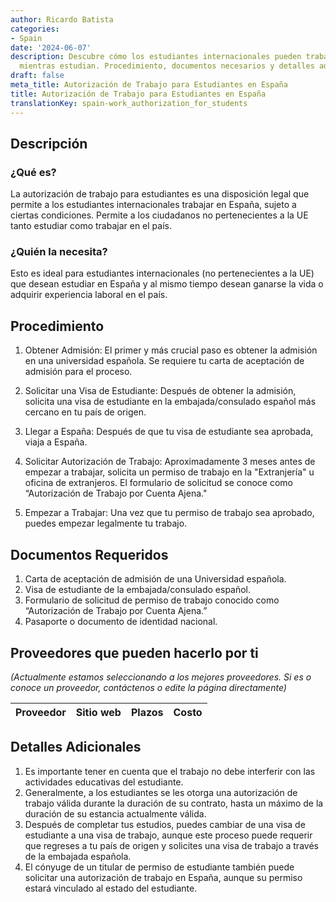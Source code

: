 ```yaml
---
author: Ricardo Batista
categories:
- Spain
date: '2024-06-07'
description: Descubre cómo los estudiantes internacionales pueden trabajar en España
  mientras estudian. Procedimiento, documentos necesarios y detalles adicionales.
draft: false
meta_title: Autorización de Trabajo para Estudiantes en España
title: Autorización de Trabajo para Estudiantes en España
translationKey: spain-work_authorization_for_students
---
```



## Descripción
### ¿Qué es?
La autorización de trabajo para estudiantes es una disposición legal que permite a los estudiantes internacionales trabajar en España, sujeto a ciertas condiciones. Permite a los ciudadanos no pertenecientes a la UE tanto estudiar como trabajar en el país.

### ¿Quién la necesita?
Esto es ideal para estudiantes internacionales (no pertenecientes a la UE) que desean estudiar en España y al mismo tiempo desean ganarse la vida o adquirir experiencia laboral en el país.

## Procedimiento
1. Obtener Admisión: El primer y más crucial paso es obtener la admisión en una universidad española. Se requiere tu carta de aceptación de admisión para el proceso.

2. Solicitar una Visa de Estudiante: Después de obtener la admisión, solicita una visa de estudiante en la embajada/consulado español más cercano en tu país de origen.

3. Llegar a España: Después de que tu visa de estudiante sea aprobada, viaja a España.

4. Solicitar Autorización de Trabajo: Aproximadamente 3 meses antes de empezar a trabajar, solicita un permiso de trabajo en la "Extranjería" u oficina de extranjeros. El formulario de solicitud se conoce como “Autorización de Trabajo por Cuenta Ajena."

5. Empezar a Trabajar: Una vez que tu permiso de trabajo sea aprobado, puedes empezar legalmente tu trabajo.

## Documentos Requeridos
1. Carta de aceptación de admisión de una Universidad española.
2. Visa de estudiante de la embajada/consulado español.
3. Formulario de solicitud de permiso de trabajo conocido como “Autorización de Trabajo por Cuenta Ajena.”
4. Pasaporte o documento de identidad nacional.

## Proveedores que pueden hacerlo por ti

_(Actualmente estamos seleccionando a los mejores proveedores. Si es o conoce un proveedor, contáctenos o edite la página directamente)_

| Proveedor | Sitio web | Plazos | Costo |
| --------------- | --------------- | :-------------: | :-------------: |

## Detalles Adicionales
1. Es importante tener en cuenta que el trabajo no debe interferir con las actividades educativas del estudiante.
2. Generalmente, a los estudiantes se les otorga una autorización de trabajo válida durante la duración de su contrato, hasta un máximo de la duración de su estancia actualmente válida.
3. Después de completar tus estudios, puedes cambiar de una visa de estudiante a una visa de trabajo, aunque este proceso puede requerir que regreses a tu país de origen y solicites una visa de trabajo a través de la embajada española.
4. El cónyuge de un titular de permiso de estudiante también puede solicitar una autorización de trabajo en España, aunque su permiso estará vinculado al estado del estudiante.